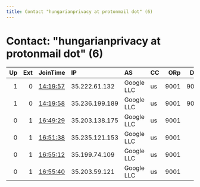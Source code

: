 ```yaml
---
title: Contact "hungarianprivacy at protonmail dot" (6)
---
```


# Contact: "hungarianprivacy at protonmail dot" (6)

|   Up |   Ext | JoinTime                                                                                            | IP             | AS         | CC   |   ORp |   Dirp | OS    | Version   | Nickname      |   eFamMembers |
|-----:|------:|:----------------------------------------------------------------------------------------------------|:---------------|:-----------|:-----|------:|-------:|:------|:----------|:--------------|--------------:|
|    1 |     0 | [14:19:57](https://metrics.torproject.org/rs.html#details/0050D07897D1D4D797BE3724DF2B72EA3CC7DE69) | 35.222.61.132  | Google LLC | us   |  9001 |   9030 | Linux | 0.4.1.5   | GooglePrivacy |             1 |
|    1 |     0 | [14:19:58](https://metrics.torproject.org/rs.html#details/8C921B6A011DF5C31CB233A0AF401D8EEFAA2B50) | 35.236.199.189 | Google LLC | us   |  9001 |   9030 | Linux | 0.4.1.5   | GooglePrivacy |             1 |
|    0 |     1 | [16:49:29](https://metrics.torproject.org/rs.html#details/E16B437E494431419F51F7C40C876DBC0205779B) | 35.203.138.175 | Google LLC | us   |  9001 |     80 | Linux | 0.4.1.5   | GooglePrivacy |             1 |
|    0 |     1 | [16:51:38](https://metrics.torproject.org/rs.html#details/3991277B413E0ABCFC406B606C1C37721B53C13E) | 35.235.121.153 | Google LLC | us   |  9001 |     80 | Linux | 0.4.1.5   | GooglePrivacy |             1 |
|    0 |     1 | [16:55:12](https://metrics.torproject.org/rs.html#details/347208AB0D6FBBA010D309D4C56356AC077DFBEB) | 35.199.74.109  | Google LLC | us   |  9001 |     80 | Linux | 0.4.1.5   | GooglePrivacy |             1 |
|    0 |     1 | [16:55:40](https://metrics.torproject.org/rs.html#details/9B00D40F533FC5C8BA44D5D2FE5A04B7E0CB1C27) | 35.203.59.121  | Google LLC | us   |  9001 |     80 | Linux | 0.4.1.5   | GooglePrivacy |             1 |
